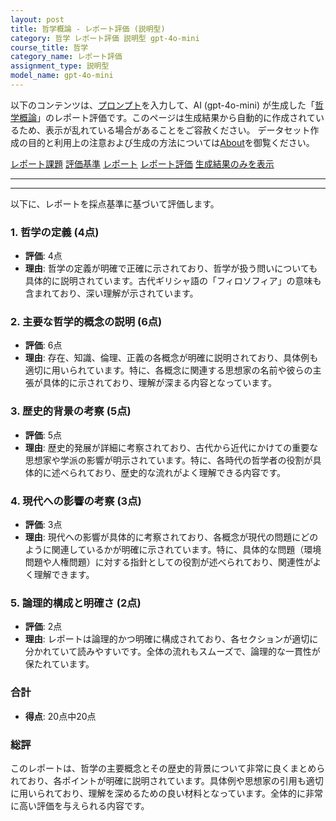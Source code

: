 ```yaml
---
layout: post
title: 哲学概論 - レポート評価 (説明型)
category: 哲学 レポート評価 説明型 gpt-4o-mini
course_title: 哲学
category_name: レポート評価
assignment_type: 説明型
model_name: gpt-4o-mini
---
```


以下のコンテンツは、[プロンプト](https://github.com/takedatoshiyuki/synthetic_assignments/tree/main/generated/哲学/gpt-4o-mini/prompt_レポート評価-説明型.md)を入力して、AI (gpt-4o-mini) が生成した「[哲学概論](/contents/哲学/)」のレポート評価です。このページは生成結果から自動的に作成されているため、表示が乱れている場合があることをご容赦ください。
データセット作成の目的と利用上の注意および生成の方法については[About](/About)を御覧ください。

[レポート課題](../レポート課題-説明型)
[評価基準](../評価基準-説明型)
[レポート](../レポート-説明型)
[レポート評価](../レポート評価-説明型)
[生成結果のみを表示](https://github.com/takedatoshiyuki/synthetic_assignments/tree/main/generated/哲学/gpt-4o-mini/レポート評価-説明型.md)
  

***
***
  
以下に、レポートを採点基準に基づいて評価します。

### 1. 哲学の定義 (4点)
- **評価**: 4点
- **理由**: 哲学の定義が明確で正確に示されており、哲学が扱う問いについても具体的に説明されています。古代ギリシャ語の「フィロソフィア」の意味も含まれており、深い理解が示されています。

### 2. 主要な哲学的概念の説明 (6点)
- **評価**: 6点
- **理由**: 存在、知識、倫理、正義の各概念が明確に説明されており、具体例も適切に用いられています。特に、各概念に関連する思想家の名前や彼らの主張が具体的に示されており、理解が深まる内容となっています。

### 3. 歴史的背景の考察 (5点)
- **評価**: 5点
- **理由**: 歴史的発展が詳細に考察されており、古代から近代にかけての重要な思想家や学派の影響が明示されています。特に、各時代の哲学者の役割が具体的に述べられており、歴史的な流れがよく理解できる内容です。

### 4. 現代への影響の考察 (3点)
- **評価**: 3点
- **理由**: 現代への影響が具体的に考察されており、各概念が現代の問題にどのように関連しているかが明確に示されています。特に、具体的な問題（環境問題や人権問題）に対する指針としての役割が述べられており、関連性がよく理解できます。

### 5. 論理的構成と明確さ (2点)
- **評価**: 2点
- **理由**: レポートは論理的かつ明確に構成されており、各セクションが適切に分かれていて読みやすいです。全体の流れもスムーズで、論理的な一貫性が保たれています。

### 合計
- **得点**: 20点中20点

### 総評
このレポートは、哲学の主要概念とその歴史的背景について非常に良くまとめられており、各ポイントが明確に説明されています。具体例や思想家の引用も適切に用いられており、理解を深めるための良い材料となっています。全体的に非常に高い評価を与えられる内容です。
